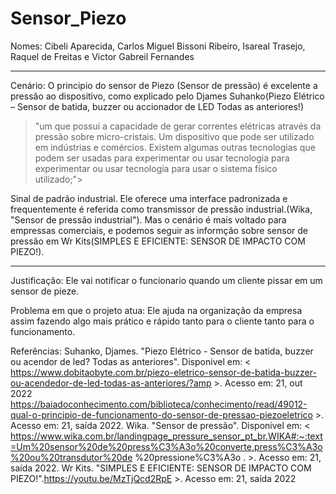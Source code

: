 # Sensor_Piezo

Nomes: Cibeli Aparecida, Carlos Miguel Bissoni Ribeiro, Isareal Trasejo, Raquel de Freitas e Victor Gabreil Fernandes

---



Cenário: O principio do sensor de Piezo (Sensor de pressão) é excelente a pressão ao dispositivo, como explicado pelo Djames Suhanko(Piezo Elétrico – Sensor de batida, buzzer ou accionador de LED Todas as anteriores!)
>"um que possui a capacidade de gerar correntes elétricas através da pressão sobre micro-cristais. Um dispositivo que pode ser utilizado em indústrias e comércios. Existem algumas outras tecnologias que podem ser usadas para experimentar ou usar tecnologia para experimentar ou usar tecnologia para usar o sistema físico utilizado;">

 Sinal de padrão industrial. Ele oferece uma interface padronizada e frequentemente é referida como transmissor de pressão industrial.(Wika, "Sensor de pressão industrial"). Mas o cenário é mais voltado para empressas comerciais, e podemos seguir as informção sobre sensor de pressão em Wr Kits(SIMPLES E EFICIENTE: SENSOR DE IMPACTO COM PIEZO!).
 
 ---
 
 Justificação: Ele vai notificar o funcionario quando um cliente pissar em um sensor de pieze.

Problema em que o projeto atua: Ele ajuda na organização da empresa assim fazendo algo mais prático e rápido tanto para o cliente tanto para o funcionamento.

Referências: Suhanko, Djames. "Piezo Elétrico - Sensor de batida, buzzer ou acendor de led? Todas as anteriores". Disponivel em: < https://www.dobitaobyte.com.br/piezo-eletrico-sensor-de-batida-buzzer-ou-acendedor-de-led-todas-as-anteriores/?amp >. Acesso em: 21, out 2022 https://baiadoconhecimento.com/biblioteca/conhecimento/read/49012-qual-o-principio-de-funcionamento-do-sensor-de-pressao-piezoeletrico >. Acesso em: 21, saída 2022. Wika. "Sensor de pressão". Disponivel em: < https://www.wika.com.br/landingpage_pressure_sensor_pt_br.WIKA#:~:text=Um%20sensor%20de%20press%C3%A3o%20converte,press%C3%A3o%20ou%20transdutor%20de %20pressione%C3%A3o . >. Acesso em: 21, saída 2022. Wr Kits. "SIMPLES E EFICIENTE: SENSOR DE IMPACTO COM PIEZO!".https://youtu.be/MzTjQcd2RpE >. Acesso em: 21, saída 2022
